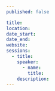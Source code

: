 ```yaml
---
published: false

title:
location:
date_start:
date_end:
website:
sessions:
  - title:
    speaker:
      - name:
        title:
    description:
---
```


